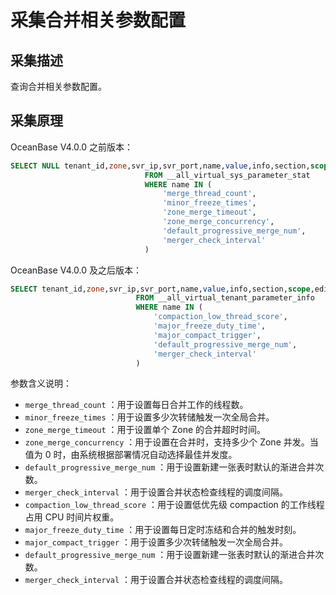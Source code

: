 # 采集合并相关参数配置

## 采集描述

查询合并相关参数配置。

## 采集原理

OceanBase V4.0.0 之前版本：

```sql
SELECT NULL tenant_id,zone,svr_ip,svr_port,name,value,info,section,scope,edit_level 
                              FROM __all_virtual_sys_parameter_stat 
                              WHERE name IN (
                                  'merge_thread_count', 
                                  'minor_freeze_times',
                                  'zone_merge_timeout',
                                  'zone_merge_concurrency',
                                  'default_progressive_merge_num',
                                  'merger_check_interval'
                              )
```

OceanBase V4.0.0 及之后版本：

```sql
SELECT tenant_id,zone,svr_ip,svr_port,name,value,info,section,scope,edit_level 
                            FROM __all_virtual_tenant_parameter_info 
                            WHERE name IN (
                                'compaction_low_thread_score', 
                                'major_freeze_duty_time',
                                'major_compact_trigger',
                                'default_progressive_merge_num',
                                'merger_check_interval'
                            )
```

参数含义说明：

* `merge_thread_count` ：用于设置每日合并工作的线程数。
* `minor_freeze_times` ：用于设置多少次转储触发一次全局合并。
* `zone_merge_timeout` ：用于设置单个 Zone 的合并超时时间。
* `zone_merge_concurrency` ：用于设置在合并时，支持多少个 Zone 并发。当值为 0 时，由系统根据部署情况自动选择最佳并发度。
* `default_progressive_merge_num` ：用于设置新建一张表时默认的渐进合并次数。
* `merger_check_interval` ：用于设置合并状态检查线程的调度间隔。
* `compaction_low_thread_score` ：用于设置低优先级 compaction 的工作线程占用 CPU 时间片权重。
* `major_freeze_duty_time` ：用于设置每日定时冻结和合并的触发时刻。
* `major_compact_trigger` ：用于设置多少次转储触发一次全局合并。
* `default_progressive_merge_num` ：用于设置新建一张表时默认的渐进合并次数。
* `merger_check_interval` ：用于设置合并状态检查线程的调度间隔。
